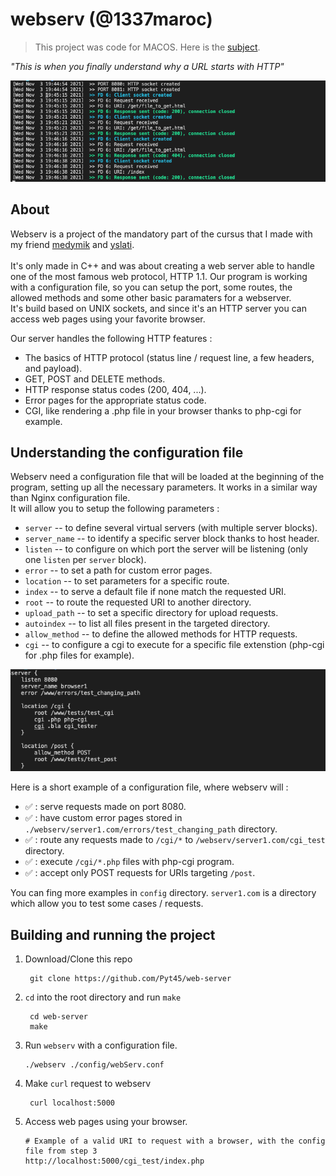# webserv (@1337maroc)

> This project was code for MACOS. Here is the [subject][1].
>

*"This is when you finally understand why a URL starts with HTTP"*

![Alt text](https://github.com/llefranc/42_webserv/blob/main/webserv_example.png)

## About

Webserv is a project of the mandatory part of the cursus that I made with my friend [medymik][2] and [yslati][2].
<br/><br/>It's only made in C++ and was about creating a web server able to handle one of the most famous web protocol, HTTP 1.1.
Our program is working with a configuration file, so you can setup the port, some routes, the allowed methods and some other basic paramaters for a webserver.
<br/>It's build based on UNIX sockets, and since it's an HTTP server you can access web pages using your favorite browser.

Our server handles the following HTTP features :
- The basics of HTTP protocol (status line / request line, a few headers, and payload).
- GET, POST and DELETE methods.
- HTTP response status codes (200, 404, ...).
- Error pages for the appropriate status code.
- CGI, like rendering a .php file in your browser thanks to php-cgi for example.

## Understanding the configuration file

Webserv need a configuration file that will be loaded at the beginning of the program, setting up all the necessary parameters. It works in a similar way than Nginx configuration file.
</br>It will allow you to setup the following parameters :
- `server` -- to define several virtual servers (with multiple server blocks).
- `server_name` -- to identify a specific server block thanks to host header.
- `listen` -- to configure on which port the server will be listening (only one `listen` per `server` block).
- `error` -- to set a path for custom error pages.
- `location` -- to set parameters for a specific route.
- `index` -- to serve a default file if none match the requested URI.
- `root` -- to route the requested URI to another directory.
- `upload_path` -- to set a specific directory for upload requests.
- `autoindex` -- to list all files present in the targeted directory.
- `allow_method` -- to define the allowed methods for HTTP requests.
- `cgi` -- to configure a cgi to execute for a specific file extenstion (php-cgi for .php files for example).

![Alt text](https://github.com/llefranc/42_webserv/blob/main/config_file_example.png)

Here is a short example of a configuration file, where webserv will : 
- :white_check_mark: : serve requests made on port 8080.
- :white_check_mark: : have custom error pages stored in `./webserv/server1.com/errors/test_changing_path` directory.
- :white_check_mark: : route any requests made to `/cgi/*` to `/webserv/server1.com/cgi_test` directory.
- :white_check_mark: : execute `/cgi/*.php` files with php-cgi program.
- :white_check_mark: : accept only POST requests for URIs targeting `/post`.

You can fing more examples in `config` directory. `server1.com` is a directory which allow you to test some cases / requests.

## Building and running the project

1. Download/Clone this repo

        git clone https://github.com/Pyt45/web-server

2. `cd` into the root directory and run `make`

        cd web-server
        make

3.  Run `webserv` with a configuration file.
	
		./webserv ./config/webServ.conf

4. Make `curl` request to webserv
	
		curl localhost:5000

5.	Access web pages using your browser.
	
		# Example of a valid URI to request with a browser, with the config file from step 3
		http://localhost:5000/cgi_test/index.php

[1]: https://github.com/Pyt45/web-server/blob/main/webserv.en.subject.pdf
[2]: https://github.com/medymik
[3]: https://github.com/yslati